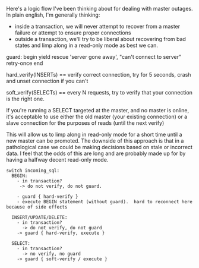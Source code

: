 Here's a logic flow I've been thinking about for dealing with master outages.  In plain english, I'm generally 
thinking:

- inside a transaction, we will never attempt to recover from a master failure or attempt to ensure proper connections
- outside a transaction, we'll try to be liberal about recovering from bad states and limp along in a read-only mode
  as best we can.

guard:
  begin
    yield
  rescue 'server gone away', "can't connect to server"
    retry-once
  end

hard_verify(INSERTs) == verify correct connection, try for 5 seconds, crash and unset connection if you can't

soft_verify(SELECTs) == every N requests, try to verify that your connection is the right one.

If you're running a SELECT targeted at the master, and no master is online, it's acceptable to use either
the old master (your existing connection) or a slave connection for the purposes of reads (until the next
verify)

This will allow us to limp along in read-only mode for a short time until a new master can be promoted. 
The downside of this approach is that in a pathological case we could be making decisions based on stale 
or incorrect data.  I feel that the odds of this are long and are probably made up for by having a 
halfway decent read-only mode.

```
switch incoming_sql:
  BEGIN:
    - in transaction? 
     -> do not verify, do not guard.

    - guard { hard-verify }
    - execute BEGIN statement (without guard).  hard to reconnect here because of side effects

  INSERT/UPDATE/DELETE:
    - in transaction?
      -> do not verify, do not guard 
    -> guard { hard-verify, execute }

  SELECT:
    - in transaction? 
      -> no verify, no guard
    -> guard { soft-verify / execute } 
``` 

